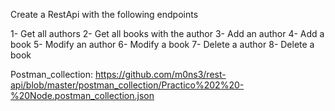 Create a RestApi with the following endpoints

1- Get all authors
2- Get all books with the author
3- Add an author
4- Add a book
5- Modify an author
6- Modify a book
7- Delete a author
8- Delete a book

Postman_collection:
https://github.com/m0ns3/rest-api/blob/master/postman_collection/Practico%202%20-%20Node.postman_collection.json
